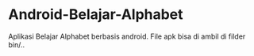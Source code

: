 # Android-Belajar-Alphabet
Aplikasi Belajar Alphabet berbasis android. File apk bisa di ambil di filder bin/..
